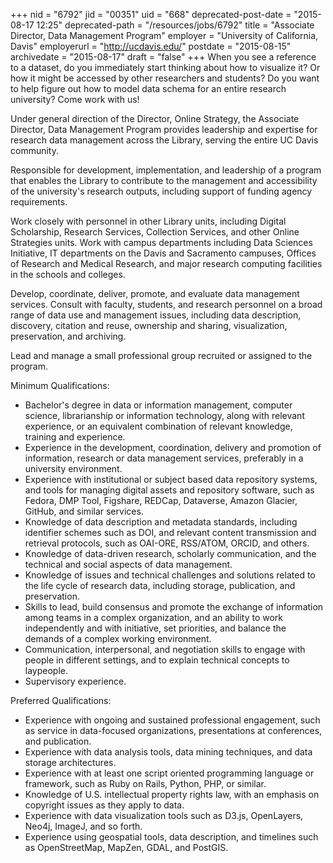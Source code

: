 +++
nid = "6792"
jid = "00351"
uid = "668"
deprecated-post-date = "2015-08-17 12:25"
deprecated-path = "/resources/jobs/6792"
title = "Associate Director, Data Management Program"
employer = "University of California, Davis"
employerurl = "http://ucdavis.edu/"
postdate = "2015-08-15"
archivedate = "2015-08-17"
draft = "false"
+++
When you see a reference to a dataset, do you immediately start thinking
about how to visualize it? Or how it might be accessed by other
researchers and students? Do you want to help figure out how to model
data schema for an
entire research university? Come work with us!

Under general direction of the Director, Online Strategy, the Associate
Director, Data Management Program provides leadership and expertise for
research data management across the Library, serving the entire UC Davis
community.

Responsible for development, implementation, and leadership of a program
that enables the Library to contribute to the management and
accessibility of the university's research outputs, including support
of funding agency requirements.

Work closely with personnel in other Library units, including Digital
Scholarship, Research Services, Collection Services, and other Online
Strategies units. Work with campus departments including Data Sciences
Initiative, IT departments on the Davis and Sacramento campuses, Offices
of Research and Medical Research, and major research computing
facilities in the schools and colleges.

Develop, coordinate, deliver, promote, and evaluate data management
services. Consult with faculty, students, and research personnel on a
broad range of data use and management issues, including data
description, discovery, citation and reuse, ownership and sharing,
visualization, preservation, and archiving.

Lead and manage a small professional group recruited or assigned to the
program.  



  
Minimum Qualifications:

-   Bachelor's degree in data or information management, computer
    science, librarianship or information technology, along with
    relevant experience, or an equivalent combination of relevant
    knowledge, training and experience.
-   Experience in the development, coordination, delivery and promotion
    of information, research or data management services, preferably in
    a university environment. 
-   Experience with institutional or subject based data repository
    systems, and tools for managing digital assets and repository
    software, such as Fedora, DMP Tool, Figshare, REDCap, Dataverse,
    Amazon Glacier, GitHub, and similar services.
-   Knowledge of data description and metadata standards, including
    identifier schemes such as DOI, and relevant content transmission
    and retrieval protocols, such as OAI-ORE, RSS/ATOM, ORCID, and
    others. 
-   Knowledge of data-driven research, scholarly communication, and the
    technical and social aspects of data management. 
-   Knowledge of issues and technical challenges and solutions related
    to the life cycle of research data, including storage, publication,
    and preservation. 
-   Skills to lead, build consensus and promote the exchange of
    information among teams in a complex organization, and an ability to
    work independently and with initiative, set priorities, and balance
    the demands of a complex working environment. 
-   Communication, interpersonal, and negotiation skills to engage with
    people in different settings, and to explain technical concepts to
    laypeople. 
-   Supervisory experience.  

Preferred Qualifications:

-   Experience with ongoing and sustained professional engagement, such
    as service in data-focused organizations, presentations at
    conferences, and publication.
-   Experience with data analysis tools, data mining techniques, and
    data storage architectures. 
-   Experience with at least one script oriented programming language or
    framework, such as Ruby on Rails, Python, PHP, or similar. 
-   Knowledge of U.S. intellectual property rights law, with an emphasis
    on copyright issues as they apply to data.
-   Experience with data visualization tools such as D3.js, OpenLayers,
    Neo4j, ImageJ, and so forth.
-   Experience using geospatial tools, data description, and timelines
    such as OpenStreetMap, MapZen, GDAL, and PostGIS.

